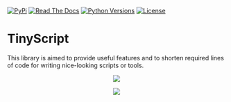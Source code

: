[![PyPi](https://img.shields.io/pypi/v/tinyscript.svg)](https://pypi.python.org/pypi/tinyscript/)
[![Read The Docs](https://readthedocs.org/projects/tinyscript/badge/?version=latest)](https://tinyscript.readthedocs.io/en/latest/?badge=latest)
[![Python Versions](https://img.shields.io/pypi/pyversions/tinyscript.svg)](https://pypi.python.org/pypi/tinyscript/)
[![License](https://img.shields.io/pypi/l/tinyscript.svg)](https://pypi.python.org/pypi/tinyscript/)

# TinyScript

This library is aimed to provide useful features and to shorten required lines of code for writing nice-looking scripts or tools.

<p align="center">
    <img src="https://github.com/dhondta/tinyscript/blob/master/docs/demos/simple-script.svg">
</p>


<p align="center">
    <img src="https://github.com/dhondta/tinyscript/blob/master/docs/demos/simple-script-with-demo.svg">
</p>

